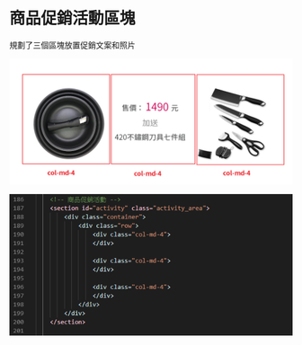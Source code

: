 # 商品促銷活動區塊

規劃了三個區塊放置促銷文案和照片

![](.gitbook/assets/image%20%2841%29.png)

![](.gitbook/assets/image%20%286%29.png)

